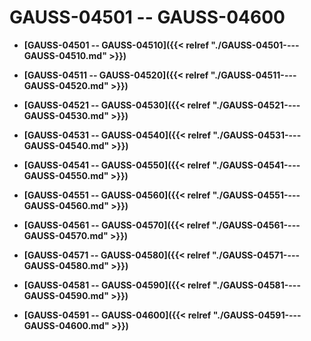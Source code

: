 # GAUSS-04501 -- GAUSS-04600

-   **[GAUSS-04501 -- GAUSS-04510]({{< relref "./GAUSS-04501----GAUSS-04510.md" >}})**

-   **[GAUSS-04511 -- GAUSS-04520]({{< relref "./GAUSS-04511----GAUSS-04520.md" >}})**

-   **[GAUSS-04521 -- GAUSS-04530]({{< relref "./GAUSS-04521----GAUSS-04530.md" >}})**

-   **[GAUSS-04531 -- GAUSS-04540]({{< relref "./GAUSS-04531----GAUSS-04540.md" >}})**

-   **[GAUSS-04541 -- GAUSS-04550]({{< relref "./GAUSS-04541----GAUSS-04550.md" >}})**

-   **[GAUSS-04551 -- GAUSS-04560]({{< relref "./GAUSS-04551----GAUSS-04560.md" >}})**

-   **[GAUSS-04561 -- GAUSS-04570]({{< relref "./GAUSS-04561----GAUSS-04570.md" >}})**

-   **[GAUSS-04571 -- GAUSS-04580]({{< relref "./GAUSS-04571----GAUSS-04580.md" >}})**

-   **[GAUSS-04581 -- GAUSS-04590]({{< relref "./GAUSS-04581----GAUSS-04590.md" >}})**

-   **[GAUSS-04591 -- GAUSS-04600]({{< relref "./GAUSS-04591----GAUSS-04600.md" >}})**

